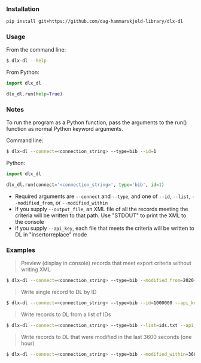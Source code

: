 
### Installation 
```bash
pip install git+https://github.com/dag-hammarskjold-library/dlx-dl
```

### Usage
From the command line:
```bash
$ dlx-dl --help
```

From Python:
```python
import dlx_dl

dlx_dl.run(help=True)
```

### Notes
To run the program as a Python function, pass the arguments to the run() function as normal Python keyword arguments.

Command line:
```bash
$ dlx-dl --connect=<connection_string> --type=bib --id=1
```

Python:
```Python
import dlx_dl

dlx_dl.run(connect='<connection_string>', type='bib', id=1)
```

* Required arguments are `--connect` and `--type`, and one of `--id`, `--list`, `--modified_from`, or `--modified_within` 
* If you supply `--output_file`, an XML file of all the records meeting the criteria will be written to that path. Use "STDOUT" to print the XML to the console
* if you supply `--api_key`, each file that meets the criteria will be written to DL in "insertorreplace" mode

### Examples
> Preview (display in console) records that meet export criteria without writing XML
```bash
$ dlx-dl --connect=<connection_string> --type=bib --modified_from=2020-04-06 --preview
```

> Write single record to DL by ID
```bash
$ dlx-dl --connect=<connection_string> --type=bib --id=1000000 --api_key=<api_key>
```

> Write records to DL from a list of IDs
```bash
$ dlx-dl --connect=<connection_string> --type=bib --list=ids.txt --api_key=<api_key> 
```

> Write records to DL that were modified in the last 3600 seconds (one hour)
```bash
$ dlx-dl --connect=<connection_string> --type=bib --modified_within=3600 --api_key=<api_key> 
```
